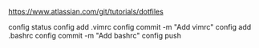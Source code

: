 https://www.atlassian.com/git/tutorials/dotfiles

config status
config add .vimrc
config commit -m "Add vimrc"
config add .bashrc
config commit -m "Add bashrc"
config push
